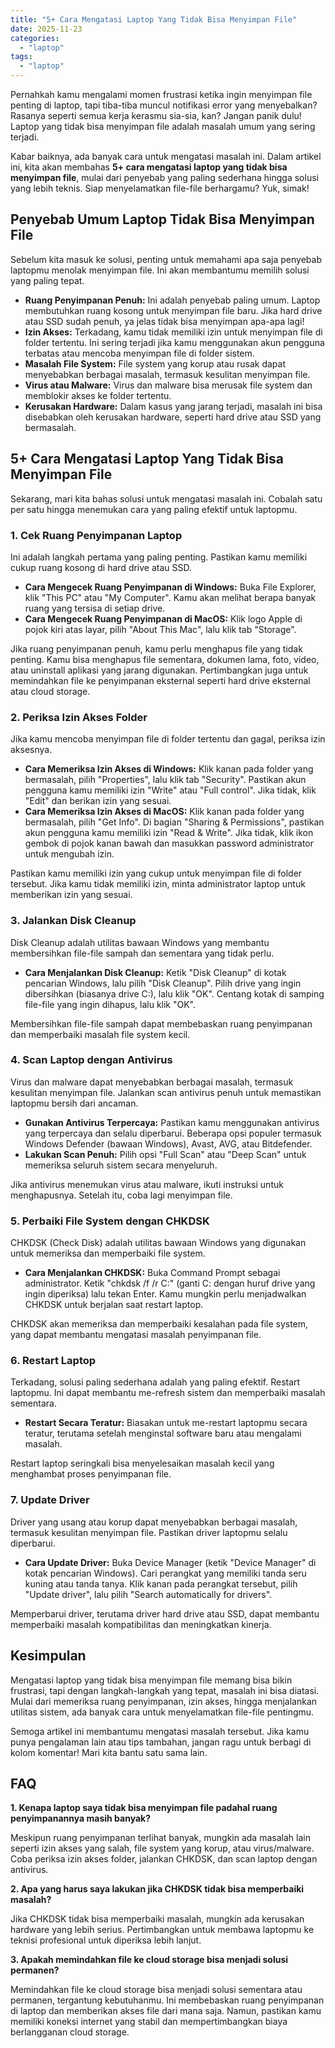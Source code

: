 ```yaml
---
title: "5+ Cara Mengatasi Laptop Yang Tidak Bisa Menyimpan File"
date: 2025-11-23
categories: 
  - "laptop"
tags: 
  - "laptop"
---
```


Pernahkah kamu mengalami momen frustrasi ketika ingin menyimpan file penting di laptop, tapi tiba-tiba muncul notifikasi error yang menyebalkan? Rasanya seperti semua kerja kerasmu sia-sia, kan? Jangan panik dulu! Laptop yang tidak bisa menyimpan file adalah masalah umum yang sering terjadi.

Kabar baiknya, ada banyak cara untuk mengatasi masalah ini. Dalam artikel ini, kita akan membahas **5+ cara mengatasi laptop yang tidak bisa menyimpan file**, mulai dari penyebab yang paling sederhana hingga solusi yang lebih teknis. Siap menyelamatkan file-file berhargamu? Yuk, simak!

## Penyebab Umum Laptop Tidak Bisa Menyimpan File

Sebelum kita masuk ke solusi, penting untuk memahami apa saja penyebab laptopmu menolak menyimpan file. Ini akan membantumu memilih solusi yang paling tepat.

- **Ruang Penyimpanan Penuh:** Ini adalah penyebab paling umum. Laptop membutuhkan ruang kosong untuk menyimpan file baru. Jika hard drive atau SSD sudah penuh, ya jelas tidak bisa menyimpan apa-apa lagi!
- **Izin Akses:** Terkadang, kamu tidak memiliki izin untuk menyimpan file di folder tertentu. Ini sering terjadi jika kamu menggunakan akun pengguna terbatas atau mencoba menyimpan file di folder sistem.
- **Masalah File System:** File system yang korup atau rusak dapat menyebabkan berbagai masalah, termasuk kesulitan menyimpan file.
- **Virus atau Malware:** Virus dan malware bisa merusak file system dan memblokir akses ke folder tertentu.
- **Kerusakan Hardware:** Dalam kasus yang jarang terjadi, masalah ini bisa disebabkan oleh kerusakan hardware, seperti hard drive atau SSD yang bermasalah.

## 5+ Cara Mengatasi Laptop Yang Tidak Bisa Menyimpan File

Sekarang, mari kita bahas solusi untuk mengatasi masalah ini. Cobalah satu per satu hingga menemukan cara yang paling efektif untuk laptopmu.

### 1\. Cek Ruang Penyimpanan Laptop

Ini adalah langkah pertama yang paling penting. Pastikan kamu memiliki cukup ruang kosong di hard drive atau SSD.

- **Cara Mengecek Ruang Penyimpanan di Windows:** Buka File Explorer, klik "This PC" atau "My Computer". Kamu akan melihat berapa banyak ruang yang tersisa di setiap drive.
- **Cara Mengecek Ruang Penyimpanan di MacOS:** Klik logo Apple di pojok kiri atas layar, pilih "About This Mac", lalu klik tab "Storage".

Jika ruang penyimpanan penuh, kamu perlu menghapus file yang tidak penting. Kamu bisa menghapus file sementara, dokumen lama, foto, video, atau uninstall aplikasi yang jarang digunakan. Pertimbangkan juga untuk memindahkan file ke penyimpanan eksternal seperti hard drive eksternal atau cloud storage.

### 2\. Periksa Izin Akses Folder

Jika kamu mencoba menyimpan file di folder tertentu dan gagal, periksa izin aksesnya.

- **Cara Memeriksa Izin Akses di Windows:** Klik kanan pada folder yang bermasalah, pilih "Properties", lalu klik tab "Security". Pastikan akun pengguna kamu memiliki izin "Write" atau "Full control". Jika tidak, klik "Edit" dan berikan izin yang sesuai.
- **Cara Memeriksa Izin Akses di MacOS:** Klik kanan pada folder yang bermasalah, pilih "Get Info". Di bagian "Sharing & Permissions", pastikan akun pengguna kamu memiliki izin "Read & Write". Jika tidak, klik ikon gembok di pojok kanan bawah dan masukkan password administrator untuk mengubah izin.

Pastikan kamu memiliki izin yang cukup untuk menyimpan file di folder tersebut. Jika kamu tidak memiliki izin, minta administrator laptop untuk memberikan izin yang sesuai.

### 3\. Jalankan Disk Cleanup

Disk Cleanup adalah utilitas bawaan Windows yang membantu membersihkan file-file sampah dan sementara yang tidak perlu.

- **Cara Menjalankan Disk Cleanup:** Ketik "Disk Cleanup" di kotak pencarian Windows, lalu pilih "Disk Cleanup". Pilih drive yang ingin dibersihkan (biasanya drive C:), lalu klik "OK". Centang kotak di samping file-file yang ingin dihapus, lalu klik "OK".

Membersihkan file-file sampah dapat membebaskan ruang penyimpanan dan memperbaiki masalah file system kecil.

### 4\. Scan Laptop dengan Antivirus

Virus dan malware dapat menyebabkan berbagai masalah, termasuk kesulitan menyimpan file. Jalankan scan antivirus penuh untuk memastikan laptopmu bersih dari ancaman.

- **Gunakan Antivirus Terpercaya:** Pastikan kamu menggunakan antivirus yang terpercaya dan selalu diperbarui. Beberapa opsi populer termasuk Windows Defender (bawaan Windows), Avast, AVG, atau Bitdefender.
- **Lakukan Scan Penuh:** Pilih opsi "Full Scan" atau "Deep Scan" untuk memeriksa seluruh sistem secara menyeluruh.

Jika antivirus menemukan virus atau malware, ikuti instruksi untuk menghapusnya. Setelah itu, coba lagi menyimpan file.

### 5\. Perbaiki File System dengan CHKDSK

CHKDSK (Check Disk) adalah utilitas bawaan Windows yang digunakan untuk memeriksa dan memperbaiki file system.

- **Cara Menjalankan CHKDSK:** Buka Command Prompt sebagai administrator. Ketik "chkdsk /f /r C:" (ganti C: dengan huruf drive yang ingin diperiksa) lalu tekan Enter. Kamu mungkin perlu menjadwalkan CHKDSK untuk berjalan saat restart laptop.

CHKDSK akan memeriksa dan memperbaiki kesalahan pada file system, yang dapat membantu mengatasi masalah penyimpanan file.

### 6\. Restart Laptop

Terkadang, solusi paling sederhana adalah yang paling efektif. Restart laptopmu. Ini dapat membantu me-refresh sistem dan memperbaiki masalah sementara.

- **Restart Secara Teratur:** Biasakan untuk me-restart laptopmu secara teratur, terutama setelah menginstal software baru atau mengalami masalah.

Restart laptop seringkali bisa menyelesaikan masalah kecil yang menghambat proses penyimpanan file.

### 7\. Update Driver

Driver yang usang atau korup dapat menyebabkan berbagai masalah, termasuk kesulitan menyimpan file. Pastikan driver laptopmu selalu diperbarui.

- **Cara Update Driver:** Buka Device Manager (ketik "Device Manager" di kotak pencarian Windows). Cari perangkat yang memiliki tanda seru kuning atau tanda tanya. Klik kanan pada perangkat tersebut, pilih "Update driver", lalu pilih "Search automatically for drivers".

Memperbarui driver, terutama driver hard drive atau SSD, dapat membantu memperbaiki masalah kompatibilitas dan meningkatkan kinerja.

## Kesimpulan

Mengatasi laptop yang tidak bisa menyimpan file memang bisa bikin frustrasi, tapi dengan langkah-langkah yang tepat, masalah ini bisa diatasi. Mulai dari memeriksa ruang penyimpanan, izin akses, hingga menjalankan utilitas sistem, ada banyak cara untuk menyelamatkan file-file pentingmu.

Semoga artikel ini membantumu mengatasi masalah tersebut. Jika kamu punya pengalaman lain atau tips tambahan, jangan ragu untuk berbagi di kolom komentar! Mari kita bantu satu sama lain.

## FAQ

**1\. Kenapa laptop saya tidak bisa menyimpan file padahal ruang penyimpanannya masih banyak?**

Meskipun ruang penyimpanan terlihat banyak, mungkin ada masalah lain seperti izin akses yang salah, file system yang korup, atau virus/malware. Coba periksa izin akses folder, jalankan CHKDSK, dan scan laptop dengan antivirus.

**2\. Apa yang harus saya lakukan jika CHKDSK tidak bisa memperbaiki masalah?**

Jika CHKDSK tidak bisa memperbaiki masalah, mungkin ada kerusakan hardware yang lebih serius. Pertimbangkan untuk membawa laptopmu ke teknisi profesional untuk diperiksa lebih lanjut.

**3\. Apakah memindahkan file ke cloud storage bisa menjadi solusi permanen?**

Memindahkan file ke cloud storage bisa menjadi solusi sementara atau permanen, tergantung kebutuhanmu. Ini membebaskan ruang penyimpanan di laptop dan memberikan akses file dari mana saja. Namun, pastikan kamu memiliki koneksi internet yang stabil dan mempertimbangkan biaya berlangganan cloud storage.
